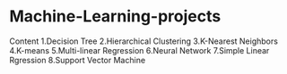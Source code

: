 # Machine-Learning-projects
Content
1.Decision Tree
2.Hierarchical Clustering
3.K-Nearest Neighbors
4.K-means
5.Multi-linear Regression
6.Neural Network
7.Simple Linear Rgression
8.Support Vector Machine
